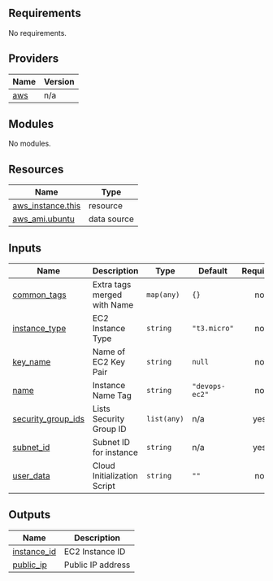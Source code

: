 ## Requirements

No requirements.

## Providers

| Name | Version |
|------|---------|
| <a name="provider_aws"></a> [aws](#provider\_aws) | n/a |

## Modules

No modules.

## Resources

| Name | Type |
|------|------|
| [aws_instance.this](https://registry.terraform.io/providers/hashicorp/aws/latest/docs/resources/instance) | resource |
| [aws_ami.ubuntu](https://registry.terraform.io/providers/hashicorp/aws/latest/docs/data-sources/ami) | data source |

## Inputs

| Name | Description | Type | Default | Required |
|------|-------------|------|---------|:--------:|
| <a name="input_common_tags"></a> [common\_tags](#input\_common\_tags) | Extra tags merged with Name | `map(any)` | `{}` | no |
| <a name="input_instance_type"></a> [instance\_type](#input\_instance\_type) | EC2 Instance Type | `string` | `"t3.micro"` | no |
| <a name="input_key_name"></a> [key\_name](#input\_key\_name) | Name of EC2 Key Pair | `string` | `null` | no |
| <a name="input_name"></a> [name](#input\_name) | Instance Name Tag | `string` | `"devops-ec2"` | no |
| <a name="input_security_group_ids"></a> [security\_group\_ids](#input\_security\_group\_ids) | Lists Security Group ID | `list(any)` | n/a | yes |
| <a name="input_subnet_id"></a> [subnet\_id](#input\_subnet\_id) | Subnet ID for instance | `string` | n/a | yes |
| <a name="input_user_data"></a> [user\_data](#input\_user\_data) | Cloud Initialization Script | `string` | `""` | no |

## Outputs

| Name | Description |
|------|-------------|
| <a name="output_instance_id"></a> [instance\_id](#output\_instance\_id) | EC2 Instance ID |
| <a name="output_public_ip"></a> [public\_ip](#output\_public\_ip) | Public IP address |
